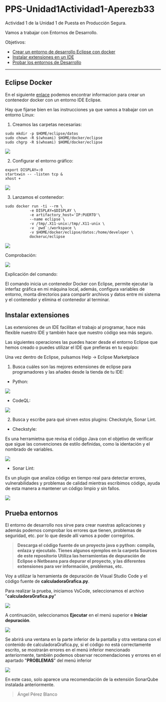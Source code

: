 # PPS-Unidad1Actividad1-Aperezb33


Actividad 1 de la Unidad 1 de Puesta en Producción Segura.

Vamos a trabajar con Entornos de Desarrollo.

Objetivos:
* [Crear un entorno de desarrollo Eclipse con docker](#Eclipse-Docker)
* [Instalar extensiones en un IDE](#Instalar-extensiones)
* [Probar los entornos de Desarrollo](#Prueba-entornos)

___

## Eclipse Docker

En el siguiente [enlace](https://hub.docker.com/r/dockeruc/eclipse) podemos encontrar informacion para crear un contenedor docker con un entorno IDE Eclipse.

Hay que fijarse bien en las instrucciones ya que vamos a trabajar con un entorno Linux:

1. Creamos las carpetas necesarias:
~~~
sudo mkdir -p $HOME/eclipse/datos
sudo chown -R $(whoami) $HOME/docker/eclipse
sudo chgrp -R $(whoami) $HOME/docker/eclipse
~~~

![](Images/img1.png)

2. Configurar el entorno gráfico:
~~~
export DISPLAY=:0
startxwin -- -listen tcp &
xhost + 
~~~

![](Images/img2.png)

3. Lanzamos el contenedor:
~~~
sudo docker run -ti --rm \
           -e DISPLAY=$DISPLAY \
	       -e artifactory_host='IP:PUERTO'\
		   --name eclipse \
           -v /tmp/.X11-unix:/tmp/.X11-unix \
           -v `pwd`:/workspace \
           -v $HOME/docker/eclipse/datos:/home/developer \
           dockeruc/eclipse	

~~~

![](Images/img3.png)

Comprobación:

![](Images/img4.png)


Explicación del comando:

El comando inicia un contenedor Docker con Eclipse, permite ejecutar la interfaz gráfica en mi máquina local, además, configura variables de entorno, monta directorios para compartir archivos y datos entre mi sistema y el contenedor y elimina el contenedor al terminar.

## Instalar extensiones

Las extensiones de un IDE facilitan el trabajo al programar, hace más flexible nuestro IDE y también hace que nuestro código sea más seguro. 

Las siguientes operaciones las puedes hacer desde el entorno Eclipse que hemos creado o puedes utilizar el IDE que prefieras en tu equipo:

Una vez dentro de Eclipse, pulsamos Help -> Eclipse Marketplace

1. Busca cuáles son las mejores extensiones de eclipse para programadores y las añades desde la tienda de tu IDE:

- Python:
 
 ![](Images/img5.png)

- CodeQL:
  
 ![](Images/img6.png)

2. Busca y escribe para qué sirven estos plugins: Checkstyle, Sonar Lint. 

- Checkstyle: 

Es una herramietna que revisa el código Java con el objetivo de verificar que sigue las convenciones de estilo definidas, como la identación y el nombrado de variables.

 ![](Images/img7.png)

- Sonar Lint:

Es un plugin que analiza código en tiempo real para detectar errores, vulnerabilidades y problemas de calidad mientras escribimos código, ayuda de esta manera a mantener un código limpio y sin fallos.

 ![](Images/img8.png)


## Prueba entornos

El entorno de desarrollo nos sirve para crear nuestras aplicaciones y además podemos comprobar los errores que tienen, problemas de seguridad, etc. por lo que desde allí vamos a poder corregirlos.


>__Descarga el código fuente de un proyecto java o python: compila, enlaza y ejecutalo. Tienes algunos ejemplos en la carpeta Sources de este repositorio__
>__Utiliza las herramientas de depuración de Eclipse o Netbeans para depurar el proyecto, y las diferentes extensiones para ver información, problemas, etc.__

Voy a utilizar la herramienta de depuración de Visual Studio Code y el código fuente de __calculadoraGrafica.py__.

Para realizar la prueba, iniciamos VsCode, seleccionamos el archivo "__calculadoraGrafica.py__"

![](Images/img9.png)

A continuación, seleccionamos __Ejecutar__ en el menú superior e __Iniciar depuración__.

![](Images/img10.png)

Se abrirá una ventana en la parte inferior de la pantalla y otra ventana con el contenido de calculadoraGrafica.py, si el código no está correctamente escrito, se mostrarán errores en el menú inferior mencionado anteriormente, también podemos observar recomendaciones y errores en el apartado "__PROBLEMAS__" del menú inferior

![](Images/img11.png)

En este caso, solo aparece una recomendación de la extensión SonarQube instalada anteriormente.



> Ángel Pérez Blanco
